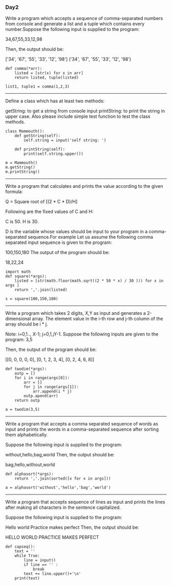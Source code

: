 ### Day2

Write a program which accepts a sequence of comma-separated numbers from console and generate a list and a tuple which contains every number.Suppose the following input is supplied to the program:

34,67,55,33,12,98

Then, the output should be:

['34', '67', '55', '33', '12', '98']
('34', '67', '55', '33', '12', '98')

```
def comma(*arr):
    listed = [str(x) for x in arr]
    return listed, tuple(listed)

list1, tuple1 = comma(1,2,3) 
```   
---


Define a class which has at least two methods:

getString: to get a string from console input
printString: to print the string in upper case.
Also please include simple test function to test the class methods.

```
class Mammouth():
    def getString(self):
        self.string = input('self string: ')

    def printString(self):
        print(self.string.upper())

m = Mammouth()
m.getString()
m.printString()
``` 

---

Write a program that calculates and prints the value according to the given formula:

Q = Square root of [(2 * C * D)/H]

Following are the fixed values of C and H:

C is 50. H is 30.

D is the variable whose values should be input to your program in a comma-separated sequence.For example Let us assume the following comma separated input sequence is given to the program:

100,150,180
The output of the program should be:

18,22,24

```
import math
def square(*args):
    listed = [str(math.floor(math.sqrt((2 * 50 * x) / 30 ))) for x in args ]
    return ','.join(listed)

s = square(100,150,180)
``` 
---

Write a program which takes 2 digits, X,Y as input and generates a 2-dimensional array. The element value in the i-th row and j-th column of the array should be i * j.

Note: i=0,1.., X-1; j=0,1,¡­Y-1. Suppose the following inputs are given to the program: 3,5

Then, the output of the program should be:

[[0, 0, 0, 0, 0], [0, 1, 2, 3, 4], [0, 2, 4, 6, 8]]

```
def twodim(*args):
    outp = []
    for i in range(args[0]):
        arr = []
        for j in range(args[1]):
            arr.append(i * j)
        outp.apend(arr)
    return outp

a = twodim(3,5)
```
---

Write a program that accepts a comma separated sequence of words as input and prints the words in a comma-separated sequence after sorting them alphabetically.

Suppose the following input is supplied to the program:

without,hello,bag,world
Then, the output should be:

bag,hello,without,world

```
def alphasort(*args):
    return ','.join(sorted([x for x in args]))

a = alphasort('without','hello','bag','world')
```

---

Write a program that accepts sequence of lines as input and prints the lines after making all characters in the sentence capitalized.

Suppose the following input is supplied to the program:

Hello world
Practice makes perfect
Then, the output should be:

HELLO WORLD
PRACTICE MAKES PERFECT

```
def capseq():
    text = ''
    while True:
        line = input()
        if line == '' :
            break
        text += line.upper()+'\n'
    print(text)
```


